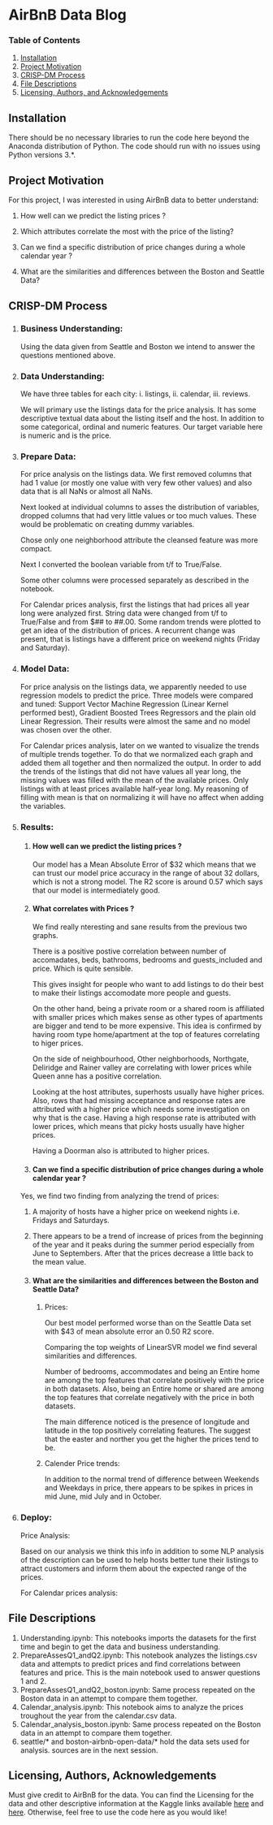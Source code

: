 # AirBnB Data Blog

### Table of Contents

1. [Installation](#installation)
2. [Project Motivation](#motivation)
3. [CRISP-DM Process](#crispdmprocess)
4. [File Descriptions](#files)
5. [Licensing, Authors, and Acknowledgements](#licensing)

## Installation <a name="installation"></a>

There should be no necessary libraries to run the code here beyond the Anaconda distribution of Python.  The code should run with no issues using Python versions 3.*.

## Project Motivation<a name="motivation"></a>

For this project, I was interested in using AirBnB data to better understand:

1. How well can we predict the listing prices ? 

2. Which attributes correlate the most with the price of the listing? 

3. Can we find a specific distribution of price changes during a whole calendar year ? 

4. What are the similarities and differences between the Boston and Seattle Data? 

## CRISP-DM Process <a name="crispdmprocess"></a> 

1. ### Business Understanding:  

   Using the data given from Seattle and Boston we intend to answer the questions mentioned above.

2. ### Data Understanding: 

   We have three tables for each city: i. listings, ii. calendar, iii. reviews.

   We will primary use the listings data for the price analysis. It has some descriptive textual data about the listing itself and the host. In addition to some categorical,  ordinal and numeric features. Our target variable here is numeric and is the price. 

3. ### Prepare Data: 

   For price analysis on the listings data. We first removed columns that had 1 value (or mostly one value with very few other values) and also data that is all NaNs or almost all NaNs. 

   Next looked at individual columns to asses the distribution of variables, dropped columns that had very little values or too much values. These would be problematic on creating dummy variables. 

   Chose only one neighborhood attribute the cleansed feature was more compact. 

   Next I converted the boolean variable from t/f to True/False. 

   Some other columns were processed separately as described in the notebook.

   

   For Calendar prices analysis,  first the listings that had prices all year long were analyzed first. String data were changed from t/f to True/False and from $## to ##.00. Some random trends were plotted to get an idea of the distribution of prices. A recurrent change was present, that is listings have a different price on weekend nights (Friday and Saturday). 

4. ### Model Data:

   For price analysis on the listings data, we apparently needed to use regression models to predict the price. Three models were compared and tuned: Support Vector Machine Regression (Linear Kernel performed best), Gradient Boosted Trees Regressors and the plain old Linear Regression. Their results were almost the same and no model was chosen over the other. 

   

   For Calendar prices analysis,  later on we wanted to visualize the trends of multiple trends together. To do that we normalized each graph and added them all together and then normalized the output. In order to add the trends of the listings that did not have values all year long, the missing values was filled with the mean of the available prices. Only listings with at least prices available half-year long. My reasoning of filling with mean is that on normalizing it will have no affect when adding the variables. 

5. ### Results:

   1. #### How well can we predict the listing prices ? 

      Our model has a Mean Absolute Error of $32 which means that we can trust our model price accuracy in the range of about 32 dollars, which is not a strong model. The R2 score is around 0.57 which says that our model is intermediately good.  

   2. #### What correlates with Prices ? 

      We find really nteresting and sane results from the previous two graphs. 

      There is a positive postive correlation between number of accomadates, beds, bathrooms, bedrooms and guests_included and price. Which is quite sensible. 

      This gives insight for people who want to add listings to do their best to make their listings accomodate more people and guests. 

      On the other hand, being a private room or a shared room is affiliated with smaller prices which makes sense as other types of apartments are bigger and tend to be more expensive. This idea is confirmed by having room type home/apartment at the top of features correlating to higer prices. 

      On the side of neighbourhood, Other neighborhoods, Northgate, Deliridge and Rainer valley are correlating with lower prices while Queen anne has a positive correlation.

      Looking at the host attributes, superhosts usually have higher prices. Also, rows that had missing acceptance and response rates are attributed with a higher price which needs some investigation on why that is the case. Having a high response rate is attributed with lower prices, which means that picky hosts usually have higher prices. 

      Having a Doorman also is attributed to higher prices. 
      
   3.  #### Can we find a specific distribution of price changes during a whole calendar year ?

      Yes, we find two finding from analyzing the trend of prices:

      1. A majority of hosts have a higher price on weekend nights i.e. Fridays and Saturdays.
      2. There appears to be a trend of increase of prices from the beginning of the year and it peaks during the summer period especially from June to Septembers. After that the prices decrease a little back to the mean value. 

   4. #### What are the similarities and differences between the Boston and Seattle Data? 

      1. Prices:

         Our best model performed worse than on the Seattle Data set with $43 of mean absolute error an 0.50 R2 score.

         Comparing the top weights of LinearSVR model we find several similarities and differences. 

         Number of bedrooms, accommodates and being an Entire home are among the top features that correlate positively with the price in both datasets.  Also, being an Entire home or shared are among the top features that correlate negatively with the price in both datasets.  

         The main difference noticed is the presence of longitude and latitude in the top positively correlating features. The suggest that the easter and norther you get the higher the prices tend to be. 

      2. Calender Price trends:

         In addition to the normal trend of difference between Weekends and Weekdays in price, there appears to be spikes in prices in mid June, mid July and in October. 

6. ### Deploy:

   Price Analysis:

   Based on our analysis we think this info in addition to some NLP analysis of the description can be used to help hosts better tune their listings to attract customers and inform them about the expected range of the prices.

   For Calendar prices analysis:

   

## File Descriptions <a name="files"></a>

1. Understanding.ipynb: This notebooks imports the datasets for the first time and begin to get the data and business understanding. 
2. PrepareAssesQ1_andQ2.ipynb: This notebook analyzes the listings.csv data and attempts to predict prices and find correlations between features and price. This is the main notebook used to answer questions 1 and 2. 
3. PrepareAssesQ1_andQ2_boston.ipynb: Same process repeated on the Boston data in an attempt to compare them together. 
4. Calendar_analysis.ipynb: This notebook aims to analyze the prices troughout the year from the calendar.csv data.
5. Calendar_analysis_boston.ipynb: Same process repeated on the Boston data in an attempt to compare them together. 
6. seattle/* and boston-airbnb-open-data/* hold the data sets used for analysis. sources are in the next session.

## Licensing, Authors, Acknowledgements<a name="licensing"></a>

Must give credit to AirBnB for the data.  You can find the Licensing for the data and other descriptive information at the Kaggle links available [here](https://www.kaggle.com/airbnb/seattle/data) and [here](https://www.kaggle.com/airbnb/boston).  Otherwise, feel free to use the code here as you would like! 
